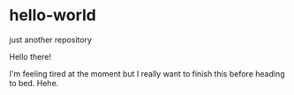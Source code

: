 # hello-world
just another repository

Hello there!

I'm feeling tired at the moment but I really want to finish this before heading to bed. Hehe. 
